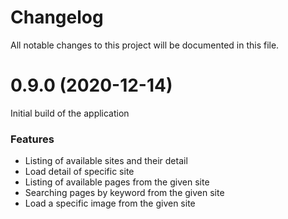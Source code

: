 # Changelog

All notable changes to this project will be documented in this file.

# 0.9.0 (2020-12-14)

Initial build of the application

### Features

* Listing of available sites and their detail
* Load detail of specific site
* Listing of available pages from the given site
* Searching pages by keyword from the given site
* Load a specific image from the given site
